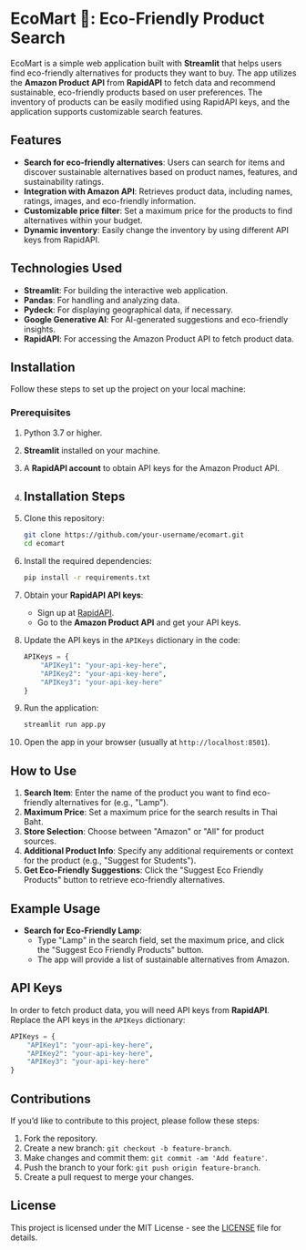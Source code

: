 # EcoMart 🍃: Eco-Friendly Product Search

EcoMart is a simple web application built with **Streamlit** that helps users find eco-friendly alternatives for products they want to buy. The app utilizes the **Amazon Product API** from **RapidAPI** to fetch data and recommend sustainable, eco-friendly products based on user preferences. The inventory of products can be easily modified using RapidAPI keys, and the application supports customizable search features.

## Features

- **Search for eco-friendly alternatives**: Users can search for items and discover sustainable alternatives based on product names, features, and sustainability ratings.
- **Integration with Amazon API**: Retrieves product data, including names, ratings, images, and eco-friendly information.
- **Customizable price filter**: Set a maximum price for the products to find alternatives within your budget.
- **Dynamic inventory**: Easily change the inventory by using different API keys from RapidAPI.

## Technologies Used

- **Streamlit**: For building the interactive web application.
- **Pandas**: For handling and analyzing data.
- **Pydeck**: For displaying geographical data, if necessary.
- **Google Generative AI**: For AI-generated suggestions and eco-friendly insights.
- **RapidAPI**: For accessing the Amazon Product API to fetch product data.

## Installation

Follow these steps to set up the project on your local machine:

### Prerequisites
1. Python 3.7 or higher.
2. **Streamlit** installed on your machine.
3. A **RapidAPI account** to obtain API keys for the Amazon Product API.

4. ## Installation Steps

1. Clone this repository:

   ```bash
   git clone https://github.com/your-username/ecomart.git
   cd ecomart
   ```

2. Install the required dependencies:

   ```bash
   pip install -r requirements.txt
   ```

3. Obtain your **RapidAPI API keys**:
   - Sign up at [RapidAPI](https://rapidapi.com/).
   - Go to the **Amazon Product API** and get your API keys.

4. Update the API keys in the `APIKeys` dictionary in the code:

   ```python
   APIKeys = {
       "APIKey1": "your-api-key-here",
       "APIKey2": "your-api-key-here",
       "APIKey3": "your-api-key-here"
   }
   ```

5. Run the application:

   ```bash
   streamlit run app.py
   ```

6. Open the app in your browser (usually at `http://localhost:8501`).

## How to Use

1. **Search Item**: Enter the name of the product you want to find eco-friendly alternatives for (e.g., "Lamp").
2. **Maximum Price**: Set a maximum price for the search results in Thai Baht.
3. **Store Selection**: Choose between "Amazon" or "All" for product sources.
4. **Additional Product Info**: Specify any additional requirements or context for the product (e.g., "Suggest for Students").
5. **Get Eco-Friendly Suggestions**: Click the "Suggest Eco Friendly Products" button to retrieve eco-friendly alternatives.

## Example Usage

- **Search for Eco-Friendly Lamp**:
   - Type "Lamp" in the search field, set the maximum price, and click the "Suggest Eco Friendly Products" button.
   - The app will provide a list of sustainable alternatives from Amazon.

## API Keys

In order to fetch product data, you will need API keys from **RapidAPI**. Replace the API keys in the `APIKeys` dictionary:

```python
APIKeys = {
    "APIKey1": "your-api-key-here",
    "APIKey2": "your-api-key-here",
    "APIKey3": "your-api-key-here"
}
```

## Contributions

If you’d like to contribute to this project, please follow these steps:

1. Fork the repository.
2. Create a new branch: `git checkout -b feature-branch`.
3. Make changes and commit them: `git commit -am 'Add feature'`.
4. Push the branch to your fork: `git push origin feature-branch`.
5. Create a pull request to merge your changes.

## License

This project is licensed under the MIT License - see the [LICENSE](LICENSE) file for details.
